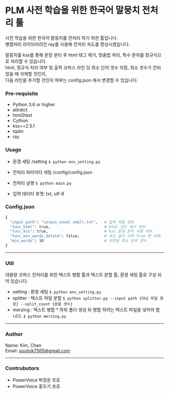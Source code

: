 # PLM 사전 학습을 위한 한국어 말뭉치 전처리 툴

사전 학습을 위한 한국어 말뭉치를 전처리 하기 위한 툴입니다.  
병렬처리 라이브러리인 ray를 사용해 전처리 속도를 향상시켰습니다.

말뭉치를 kss를 통해 문장 분리 후 html 태그 제거, 맞춤법 처리, 특수 문자를 정규식으로 처리할 수 있습니다.  
html, 정규식 처리 여부 및 출력 코퍼스 라인 당 최소 단어 갯수 지정, 최소 갯수가 안되었을 때 삭제할 것인지,   
다음 라인을 추가할 것인지 여부는  config.json 에서 변경할 수 있습니다.


### Pre-requisite

- Python 3.6 or higher
- attrdict
- html2text
- Cython
- kss==2.5.1
- tqdm
- ray

### Usage

- 환경 세팅 /setting
``` $ python env_setting.py ```

- 전처리 파라미터 세팅 /config/config.json

- 전처리 실행 ``` $ python main.py ```

- 입력 데이터 포맷: txt, utf-8


### Config.json
```bash
{
  "input_path": "corpus_novel_small.txt",   # 입력 파일 경로
  "func_html": true,                        # html 코드 제거 여부
  "func_kss": true,                         # kss 문장 분리 사용 여부
  "func_min_words_delete": false,           # 최소 글자 이하 True 면 삭제, False 면 최소 글자 충족 까지 다음 라인을 붙임 
  "min_words": 10                           # 라인당 최소 단어 갯수
}
```


----

### Util
대용량 코퍼스 전처리를 위한 텍스트 병합 툴과 텍스트 분할 툴, 환경 세팅 툴로 구성 되어 있습니다.
- setting : 환경 세팅  ```$ python env_setting.py```
- splitter : 텍스트 파일 분할 ```$ python splitter.py --input path {대상 파일 경로} --split_count {분할 갯수}```
- merzing : 텍스트 병합 * 하위 폴더 생성 뒤 병합 하려는 텍스트 파일을 넣어야 합니다.  ```$ python merzing.py```


----
### Author
Name: Kim, Chan  
Email: sputnik7565@gmail.com

----
### Contrubutors
- PowerVoice 박정운 프로
- PowerVoice 홍두기 프로
